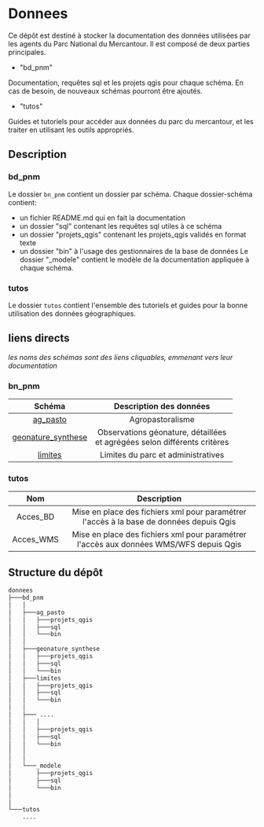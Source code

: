 # Donnees

Ce dépôt est destiné à stocker la documentation des données utilisées par les agents du Parc National du Mercantour.
Il est composé de deux parties principales.

 - "bd_pnm"

Documentation, requêtes sql et les projets qgis pour chaque schéma. En cas de besoin, de nouveaux schémas pourront être
ajoutés. 


 - "tutos"

Guides et tutoriels pour accéder aux données du parc du mercantour, et les traiter en utilisant les outils appropriés.



## Description

### bd_pnm

Le dossier `bn_pnm` contient un dossier par schéma. Chaque dossier-schéma contient:
 - un fichier README.md qui en fait la documentation
 - un dossier "sql" contenant les requêtes sql utiles à ce schéma
 - un dossier "projets_qgis" contenant les projets_qgis validés en format texte 
 - un dossier "bin" à l'usage des gestionnaires de la base de données
 Le dossier "_modele" contient le modèle de la documentation appliquée à chaque schéma. 
 
 ### tutos

 Le dossier `tutos` contient l'ensemble des tutoriels et guides pour la bonne utilisation des données géographiques.


 ## liens directs
 _les noms des schémas sont des liens cliquables, emmenant vers leur documentation_

 ### bn_pnm

 |Schéma|Description des données|
 |:--:|:--:|
 |[ag_pasto](./bd_pnm/ag_pasto)|Agropastoralisme <!-- à compléter -->|
 |[geonature_synthese](./bd_pnm/geonature_synthese)|Observations géonature, détaillées <br > et agrégées selon différents critères|
 |[limites](./bd_pnm/limites)| Limites du parc et administratives|

 ### tutos

 |Nom|Description|
 |:--:|:--:|
 |Acces_BD| Mise en place des fichiers xml pour paramétrer l'accès à la base de données depuis Qgis|
 |Acces_WMS|Mise en place des fichiers xml pour paramétrer l'accès aux données WMS/WFS depuis Qgis|

 ## Structure du dépôt

```bash
donnees
├───bd_pnm
│   │
│   ├───ag_pasto
│   │   ├───projets_qgis
│   │   ├───sql
│   │   └───bin
│   │
│   ├───geonature_synthese
│   │   ├───projets_qgis
│   │   ├───sql
│   │   └───bin
│   ├───limites
│   │   ├───projets_qgis
│   │   ├───sql
│   │   └───bin
│   │
│   ├─── ....
│   │   │
│   │   ├───projets_qgis
│   │   ├───sql
│   │   └───bin
│   │
│   │
│   └───_modele
│       ├───projets_qgis
│       ├───sql
│       └───bin
│ 
│ 
└───tutos
    ....
```
